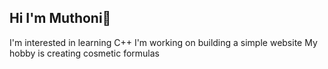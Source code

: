 ## Hi I'm Muthoni👋
I'm interested in learning C++
I'm working on building a simple website
My hobby is creating cosmetic formulas 
